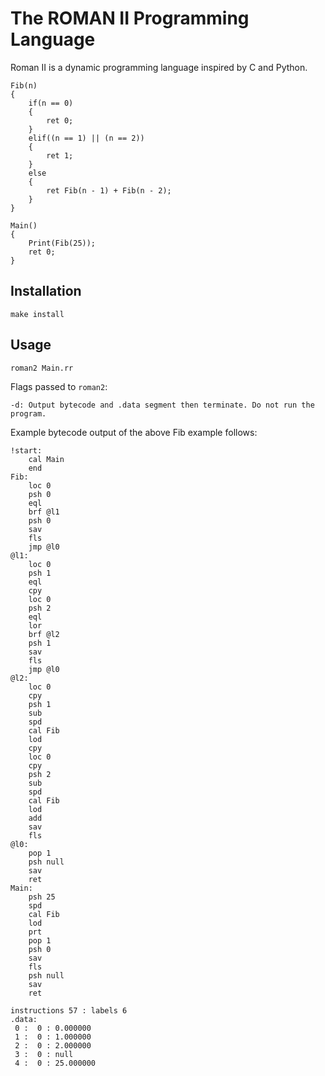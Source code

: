 # The ROMAN II Programming Language

Roman II is a dynamic programming language inspired by C and Python.


```
Fib(n)
{
    if(n == 0)
    {
        ret 0;
    }
    elif((n == 1) || (n == 2))
    {
        ret 1;
    }
    else
    {
        ret Fib(n - 1) + Fib(n - 2);
    }
}

Main()
{
    Print(Fib(25));
    ret 0;
}
```

## Installation

```
make install
```

## Usage

```
roman2 Main.rr
```
Flags passed to `roman2`:

```
-d: Output bytecode and .data segment then terminate. Do not run the
program.
```

Example bytecode output of the above Fib example follows:

```
!start:
	cal Main
	end
Fib:
	loc 0
	psh 0
	eql
	brf @l1
	psh 0
	sav
	fls
	jmp @l0
@l1:
	loc 0
	psh 1
	eql
	cpy
	loc 0
	psh 2
	eql
	lor
	brf @l2
	psh 1
	sav
	fls
	jmp @l0
@l2:
	loc 0
	cpy
	psh 1
	sub
	spd
	cal Fib
	lod
	cpy
	loc 0
	cpy
	psh 2
	sub
	spd
	cal Fib
	lod
	add
	sav
	fls
@l0:
	pop 1
	psh null
	sav
	ret
Main:
	psh 25
	spd
	cal Fib
	lod
	prt
	pop 1
	psh 0
	sav
	fls
	psh null
	sav
	ret

instructions 57 : labels 6
.data:
 0 :  0 : 0.000000
 1 :  0 : 1.000000
 2 :  0 : 2.000000
 3 :  0 : null
 4 :  0 : 25.000000
```
